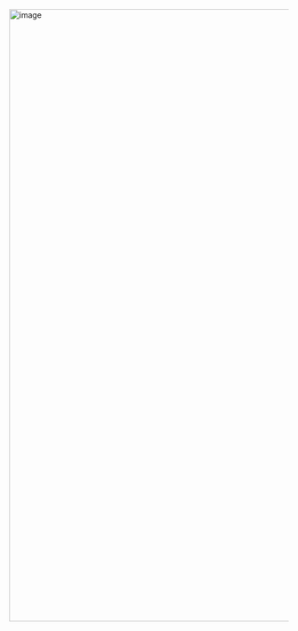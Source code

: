 <img width="1104" alt="image" src="https://github.com/andrinruegg/IT_AP23a_M231Andrin_Rueegg/assets/143380551/b15cafd5-8612-44cf-a08e-3f080b11bbfe">
